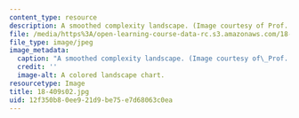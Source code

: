 ```yaml
---
content_type: resource
description: A smoothed complexity landscape. (Image courtesy of Prof. Daniel Spielman.)
file: /media/https%3A/open-learning-course-data-rc.s3.amazonaws.com/18-409-behavior-of-algorithms-spring-2002/12f350b80ee921d9be75e7d68063c0ea_18-409s02.jpg
file_type: image/jpeg
image_metadata:
  caption: "A smoothed complexity landscape. (Image courtesy of\_Prof. Daniel Spielman.)"
  credit: ''
  image-alt: A colored landscape chart.
resourcetype: Image
title: 18-409s02.jpg
uid: 12f350b8-0ee9-21d9-be75-e7d68063c0ea
---
```

